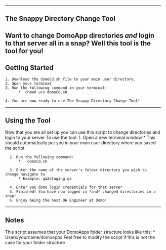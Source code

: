 ---------------------------------
The Snappy Directory Change Tool
---------------------------------
Want to change DomoApp directories *and* login to that server all in a snap? Well this tool is the tool for you!
---------------
Getting Started
---------------
    1. Download the domoCd.sh file to your main user directory.
    2. Open your terminal
    3. Run the following command in your terminal:
          *  chmod u+x domoCd.sh

    4. You are now ready to use The Snappy Directory Change Tool!

--------------
Using the Tool
--------------
Now that you are all set up you can use this script to change directories and
login to your server
To use the tool:
      1. Open a new terminal window
          * This should automatically put you in your main user directory where
          you saved the script

      2. Run the following command:
          * . domoCd.sh

      3. Enter the name of the server's folder directory you wish to change navigate to
          * Example: qa2staging.qa

      4. Enter you domo login credentials for that server
      5. Finished! You have now logged in *and* changed directories in a snap!
      6. Enjoy being the best QA Engineer at Domo!

------
Notes
------
This script assumes that your DomoApps folder structure looks like this:
    * Users/yourname/domoapps
Feel free to modify the script if this is not the case for your folder structure
